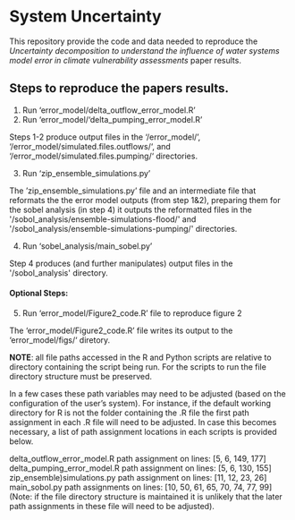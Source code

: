 # System Uncertainty

This repository provide the code and data needed to reproduce the _Uncertainty decomposition to understand the influence of water systems model error in climate vulnerability assessments_ paper results.

## Steps to reproduce the papers results.
1. Run ‘error_model/delta_outflow_error_model.R’
2. Run ‘error_model/‘delta_pumping_error_model.R’  

Steps 1-2 produce output files in the ‘/error_model/’, ‘/error_model/simulated.files.outflows/‘, and ‘/error_model/simulated.files.pumping/‘ directories.

3. Run ‘zip_ensemble_simulations.py’

The ’zip_ensemble_simulations.py’ file and an intermediate file that reformats the the error model outputs (from step 1&2), preparing them for the sobel analysis (in step 4) it outputs the reformatted files in the '/sobol_analysis/ensemble-simulations-flood/' and '/sobol_analysis/ensemble-simulations-pumping/' directories.

4. Run ‘sobel_analysis/main_sobel.py’

Step 4 produces (and further manipulates) output files in the '/sobol_analysis' directory.

#### Optional Steps:

5. Run ‘error_model/Figure2_code.R’ file to reproduce figure 2

The ‘error_model/Figure2_code.R’ file writes its output to the ‘error_model/figs/‘ diretory.

**NOTE**: all file paths accessed in the R and Python scripts are relative to directory containing the script being run. For the scripts to run the file directory structure must be preserved. 

In a few cases these path variables may need to be adjusted (based on the configuration of the user’s system). For instance, if the default working directory for R is not the folder containing the .R file the first path assignment in each .R file will need to be adjusted. In case this becomes necessary, a list of path assignment locations in each scripts is provided below. 

delta_outflow_error_model.R path assignment on lines: [5, 6, 149, 177]
delta_pumping_error_model.R path assignment on lines: [5, 6, 130, 155]
zip_ensemble)simulations.py path assignment on lines: [11, 12, 23, 26]
main_sobol.py path assignments on lines: [10, 50, 61, 65, 70, 74, 77, 99]
(Note: if the file directory structure is maintained it is unlikely that the later path assignments in these file will need to be adjusted).